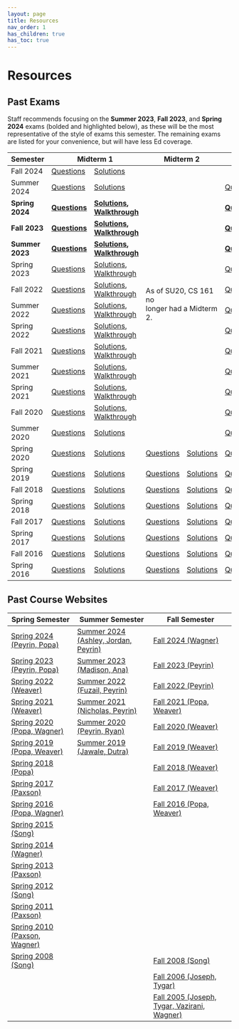 ```yaml
---
layout: page
title: Resources
nav_order: 1
has_children: true
has_toc: true
---
```


# Resources

## Past Exams

Staff recommends focusing on the <strong>Summer 2023</strong>, <strong>Fall 2023</strong>, and <strong>Spring 2024</strong> exams (bolded and highlighted below), as these will be the most representative of the style of exams this semester. The remaining exams are listed for your convenience, but will have less Ed coverage.

<table>
<thead>
  <tr>
    <th>Semester</th>
    <th colspan="2">Midterm 1<br></th>
    <th colspan="2">Midterm 2</th>
    <th colspan="2">Final</th>
  </tr>
</thead>
<tbody>
  <tr>
      <td>Fall 2024</td>
      <td><a href="https://assets.cs161.org/exams/fa24/fa24mt.pdf" aria-label="Questions for Fall 2024 Midterm">Questions</a></td>
      <td><a href="https://assets.cs161.org/exams/fa24/fa24mtsolutions.pdf" aria-label="Solutions for Fall 2024 Midterm">Solutions</a></td>
      <td colspan="2" rowspan="14">As of SU20, CS 161 no<br>longer had a Midterm 2.</td>
      <td></td>
      <td></td>
  </tr>
  <tr>
      <td>Summer 2024</td>
      <td><a href="https://assets.cs161.org/exams/su24/su24mt.pdf" aria-label="Questions for Summer 2024 Midterm">Questions</a></td>
      <td><a href="https://assets.cs161.org/exams/su24/su24mtsolutions.pdf" aria-label="Solutions for Summer 2024 Midterm">Solutions</a></td>
      <td><a href="https://assets.cs161.org/exams/su24/su24final.pdf" aria-label="Questions for Summer 2024 Final">Questions</a></td>
      <td><a href="https://assets.cs161.org/exams/su24/su24finalsolutions.pdf" aria-label="Solutions for Summer 2024 Final">Solutions</a>, <a href="https://www.youtube.com/playlist?list=PLfBkt1-_BHX-wDKpXNk8xQYVAt6zYwm-x" aria-label="Walkthrough for Summer 2024 Final">Walkthrough</a></td>
  </tr>
  <tr class="cell-highlight">
      <td><strong>Spring 2024</strong></td>
      <td><strong><a href="https://assets.cs161.org/exams/sp24/sp24mt.pdf" aria-label="Questions for Spring 2024 Midterm">Questions</a></strong></td>
      <td><strong><a href="https://assets.cs161.org/exams/sp24/sp24mtsolutions.pdf" aria-label="Solutions for Spring 2024 Midterm">Solutions</a>, <a href="https://www.youtube.com/playlist?list=PLfBkt1-_BHX9mqS8ZOf9CqHdnOZ3AuAQY" aria-label="Walkthrough for Spring 2024 Midterm">Walkthrough</a></strong></td>
      <td><strong><a href="https://assets.cs161.org/exams/sp24/sp24final.pdf" aria-label="Questions for Spring 2024 Final">Questions</a></strong></td>
      <td><strong><a href="https://assets.cs161.org/exams/sp24/sp24finalsolutions.pdf" aria-label="Solutions for Spring 2024 Final">Solutions</a>, <a href="https://www.youtube.com/playlist?list=PLfBkt1-_BHX8EvBsNR_ffQJ_y0FZSCkrK" aria-label="Walkthrough for Spring 2024 Final">Walkthrough</a></strong></td>
  </tr>
  <tr class="cell-highlight">
    <td><strong>Fall 2023</strong></td>
    <td><strong><a href="https://assets.cs161.org/exams/fa23/fa23mt.pdf" aria-label="Questions for Fall 2023 Midterm">Questions</a></strong></td>
    <td><strong><a href="https://assets.cs161.org/exams/fa23/fa23mtsolutions.pdf"  aria-label="Solutions for Fall 2023 Midterm">Solutions</a>, <a href="https://www.youtube.com/playlist?list=PLfBkt1-_BHX9IJv5ccJ8zd7W4QnSUu8i5"  aria-label="Walkthrough for Fall 2023 Midterm">Walkthrough</a></strong></td>
    <td><strong><a href="https://assets.cs161.org/exams/fa23/fa23final.pdf"  aria-label="Questions for Fall 2023 Final">Questions</a></strong></td>
    <td><strong><a href="https://assets.cs161.org/exams/fa23/fa23finalsolutions.pdf"  aria-label="Solutions for Fall 2023 Final">Solutions</a>, <a href="https://www.youtube.com/playlist?list=PLfBkt1-_BHX-EUO8yEtNlfowaEtXdt6Zx"  aria-label="Walkthrough for Fall 2023 Final">Walkthrough</a></strong></td>
 </tr>
  <tr class="cell-highlight">
    <td><strong>Summer 2023</strong></td>
    <td><strong><a href="https://assets.cs161.org/exams/su23/su23mt.pdf"  aria-label="Questions for Summer 2023 Midterm">Questions</a></strong></td>
    <td><strong><a href="https://assets.cs161.org/exams/su23/su23mtsolutions.pdf" aria-label="Solutions for Summer 2023 Midterm">Solutions</a>, <a href="https://www.youtube.com/playlist?list=PLfBkt1-_BHX_KmgS1VIwwHOqU4-8IzggZ" aria-label="Walkthrough for Summer 2023 Midterm">Walkthrough</a></strong></td>
    <td><strong><a href="https://assets.cs161.org/exams/su23/su23final.pdf" aria-label="Questions for Summer 2023 Final">Questions</a></strong></td>
    <td><strong><a href="https://assets.cs161.org/exams/su23/su23finalsolutions.pdf" aria-label="Solutions for Summer 2023 Final">Solutions</a>, <a href="https://www.youtube.com/playlist?list=PLfBkt1-_BHX_31EKt0wOdcw3o-C_IL1HD" aria-label="Walkthrough for Summer 2023 Final">Walkthrough</a></strong></td>
 </tr>
  <tr>
    <td>Spring 2023</td>
    <td><a href="https://assets.cs161.org/exams/sp23/sp23mt.pdf" aria-label="Questions for Spring 2023 Midterm">Questions</a></td>
    <td><a href="https://assets.cs161.org/exams/sp23/sp23mtsolutions.pdf" aria-label="Solutions for Spring 2023 Midterm">Solutions</a>, <a href="https://www.youtube.com/playlist?list=PLfBkt1-_BHX9Gw66I_qqG_xO_ZramggPo" aria-label="Walkthrough for Spring 2023 Midterm">Walkthrough</a></td>
    <td><a href="https://assets.cs161.org/exams/sp23/sp23final.pdf" aria-label="Questions for Spring 2023 Final">Questions</a></td>
    <td><a href="https://assets.cs161.org/exams/sp23/sp23finalsolutions.pdf" aria-label="Solutions for Spring 2023 Final">Solutions</a>, <a href="https://www.youtube.com/playlist?list=PLfBkt1-_BHX94huVwO2ggb4MZxEml9bft" aria-label="Walkthrough for Spring 2023 Final">Walkthrough</a></td>
 </tr>
  <tr>
    <td>Fall 2022</td>
    <td><a href="https://assets.cs161.org/exams/fa22/fa22mt1.pdf" aria-label="Questions for Fall 2022 Midterm">Questions</a></td>
    <td><a href="https://assets.cs161.org/exams/fa22/fa22mt1solutions.pdf" aria-label="Solutions for Fall 2022 Midterm">Solutions</a>, <a href="https://www.youtube.com/playlist?list=PLfBkt1-_BHX9hwHLqxFUK1H5zibhXBVrq" aria-label="Walkthrough for Fall 2022 Midterm">Walkthrough</a></td>
    <td><a href="https://assets.cs161.org/exams/fa22/fa22final.pdf" aria-label="Questions for Fall 2022 Final">Questions</a></td>
    <td><a href="https://assets.cs161.org/exams/fa22/fa22finalsolutions.pdf" aria-label="Solutions for Fall 2022 Final">Solutions</a>, <a href="https://www.youtube.com/playlist?list=PLfBkt1-_BHX9ztHF4lmk4MsHuRXZSh3fB" aria-label="Walkthrough for Fall 2022 Final">Walkthrough</a></td>
 </tr>
  <tr>
    <td>Summer 2022</td>
    <td><a href="https://assets.cs161.org/exams/su22/su22mt.pdf" aria-label="Questions for Summer 2022 Midterm">Questions</a></td>
    <td><a href="https://assets.cs161.org/exams/su22/su22mtsolutions.pdf" aria-label="Solutions for Summer 2022 Midterm">Solutions</a>, <a href="https://www.youtube.com/playlist?list=PLfBkt1-_BHX_dHucfNmbCT-6gIfT5QImC" aria-label="Walkthrough for Summer 2022 Midterm">Walkthrough</a></td>
    <td><a href="https://assets.cs161.org/exams/su22/su22final.pdf" aria-label="Questions for Summer 2022 Final">Questions</a></td>
    <td><a href="https://assets.cs161.org/exams/su22/su22finalsolutions.pdf" aria-label="Solutions for Summer 2022 Final">Solutions</a>, <a href="https://www.youtube.com/playlist?list=PLfBkt1-_BHX9xVkX-fqGJRK0vWrPGuM7O" aria-label="Walkthrough for Summer 2022 Final">Walkthrough</a></td>
  </tr>
  <tr>
    <td>Spring 2022</td>
    <td><a href="https://assets.cs161.org/exams/sp22/sp22mt.pdf" aria-label="Questions for Spring 2022 Midterm">Questions</a></td>
    <td><a href="https://assets.cs161.org/exams/sp22/sp22mtsolutions.pdf" aria-label="Solutions for Spring 2022 Midterm">Solutions</a>, <a href="https://www.youtube.com/playlist?list=PLfBkt1-_BHX_Oq5peoWRbYaW3II8VrA04"  aria-label="Walkthrough for Spring 2022 Midterm">Walkthrough</a></td>
    <td><a href="https://assets.cs161.org/exams/sp22/sp22final.pdf" aria-label="Questions for Spring 2022 Final">Questions</a></td>
    <td><a href="https://assets.cs161.org/exams/sp22/sp22finalsolutions.pdf" aria-label="Solutions for Spring 2022 Final">Solutions</a>, <a href="https://www.youtube.com/playlist?list=PLfBkt1-_BHX-sGW2eMT5EloDyFqBqCMvr" aria-label="Walkthrough for Spring 2022 Final">Walkthrough</a></td>
  </tr>
  <tr>
    <td>Fall 2021</td>
    <td><a href="https://assets.cs161.org/exams/fa21/fa21mt1.pdf" aria-label="Questions for Fall 2021 Midterm">Questions</a></td>
    <td><a href="https://assets.cs161.org/exams/fa21/fa21mt1solutions.pdf" aria-label="Solutions for Fall 2021 Midterm">Solutions</a>, <a href="https://www.youtube.com/playlist?list=PLfBkt1-_BHX_VAIdpm3QyXxZl1EGMCaZG" aria-label="Walkthrough for Fall 2021 Midterm">Walkthrough</a></td>
    <td><a href="https://assets.cs161.org/exams/fa21/fa21final.pdf" aria-label="Questions for Fall 2021 Final">Questions</a></td>
    <td><a href="https://assets.cs161.org/exams/fa21/fa21finalsolutions.pdf" aria-label="Solutions for Fall 2021 Final">Solutions</a>, <a href="https://www.youtube.com/playlist?list=PLfBkt1-_BHX9u2PKT1WPnnhmh7U3pxaXM" aria-label="Walkthrough for Fall 2021 Final">Walkthrough</a></td>
  </tr>
  <tr>
    <td>Summer 2021</td>
    <td><a href="https://assets.cs161.org/exams/su21/su21mt.pdf" aria-label="Questions for Summer 2021 Midterm">Questions</a></td>
    <td><a href="https://assets.cs161.org/exams/su21/su21mtsolutions.pdf" aria-label="Solutions for Summer 2021 Midterm">Solutions</a>, <a href="https://www.youtube.com/playlist?list=PLfBkt1-_BHX9hKIPRcAmUkB2HoYPCKdt_" aria-label="Walkthrough for Summer 2021 Midterm">Walkthrough</a></td>
    <td><a href="https://assets.cs161.org/exams/su21/su21final.pdf" aria-label="Questions for Summer 2021 Final">Questions</a></td>
    <td><a href="https://assets.cs161.org/exams/su21/su21finalsolutions.pdf" aria-label="Solutions for Summer 2021 Final">Solutions</a>, <a href="https://www.youtube.com/playlist?list=PLfBkt1-_BHX9MDPhgD7EjjFVvKxglCYPW" aria-label="Walkthrough for Summer 2021 Final">Walkthrough</a></td>
  </tr>
  <tr>
    <td>Spring 2021</td>
    <td><a href="https://assets.cs161.org/exams/sp21/sp21mt.pdf" aria-label="Questions for Spring 2021 Midterm">Questions</a></td>
    <td><a href="https://assets.cs161.org/exams/sp21/sp21mtsolutions.pdf" aria-label="Solutions for Spring 2021 Midterm">Solutions</a>, <a href="https://www.youtube.com/playlist?list=PLfBkt1-_BHX_IieElIGy1c8TmJ5uMebT8" aria-label="Walkthrough for Spring 2021 Midterm">Walkthrough</a></td>
    <td><a href="https://assets.cs161.org/exams/sp21/sp21final.pdf" aria-label="Questions for Spring 2021 Final">Questions</a></td>
    <td><a href="https://assets.cs161.org/exams/sp21/sp21finalsolutions.pdf" aria-label="Solutions for Spring 2021 Final">Solutions</a>, <a href="https://www.youtube.com/playlist?list=PLfBkt1-_BHX_ndlnYNe-zZVTun-w7NxPk" aria-label="Walkthrough for Spring 2021 Final">Walkthrough</a></td>
  </tr>
  <tr>
    <td>Fall 2020</td>
    <td><a href="https://assets.cs161.org/exams/fa20/fa20mt.pdf" aria-label="Questions for Fall 2020 Midterm">Questions</a></td>
    <td><a href="https://assets.cs161.org/exams/fa20/fa20mtsolutions.pdf" aria-label="Solutions for Fall 2020 Midterm">Solutions</a>, <a href="https://www.youtube.com/playlist?list=PLfBkt1-_BHX81flFLC3Y6D_dfiL8EjhSa" aria-label="Walkthrough for Fall 2020 Midterm">Walkthrough</a></td>
    <td><a href="https://assets.cs161.org/exams/fa20/fa20final.pdf" aria-label="Questions for Fall 2020 Final">Questions</a></td>
    <td><a href="https://assets.cs161.org/exams/fa20/fa20finalsolutions.pdf" aria-label="Solutions for Fall 2020 Final">Solutions</a></td>
  </tr>
  <tr>
    <td>Summer 2020</td>
    <td><a href="https://assets.cs161.org/exams/su20/su20mt.pdf" aria-label="Questions for Summer 2020 Midterm">Questions</a></td>
    <td><a href="https://assets.cs161.org/exams/su20/su20mtsolutions.pdf" aria-label="Solutions for Summer 2020 Midterm">Solutions</a></td>
    <td><a href="https://assets.cs161.org/exams/su20/su20final.pdf" aria-label="Questions for Summer 2020 Final">Questions</a></td>
    <td><a href="https://assets.cs161.org/exams/su20/su20finalsolutions.pdf" aria-label="Solutions for Summer 2020 Final">Solutions</a></td>
  </tr>
  <tr>
    <td>Spring 2020</td>
    <td><a href="https://assets.cs161.org/exams/sp20/sp20mt1.pdf" aria-label="Questions for Spring 2020 Midterm 1">Questions</a></td>
    <td><a href="https://assets.cs161.org/exams/sp20/sp20mt1solutions.pdf" aria-label="Solutions for Spring 2020 Midterm 1">Solutions</a></td>
    <td><a href="https://assets.cs161.org/exams/sp20/sp20mt2.pdf" aria-label="Questions for Spring 2020 Midterm 2">Questions</a></td>
    <td><a href="https://assets.cs161.org/exams/sp20/sp20mt2solutions.pdf" aria-label="Solutions for Spring 2020 Midterm 2">Solutions</a></td>
    <td><a href="https://assets.cs161.org/exams/sp20/sp20final.pdf" aria-label="Questions for Spring 2020 Final">Questions</a></td>
    <td><a href="https://assets.cs161.org/exams/sp20/sp20finalsolutions.pdf" aria-label="Solutions for Spring 2020 Final">Solutions</a></td>
  </tr>
  <tr>
    <td>Spring 2019</td>
    <td><a href="https://assets.cs161.org/exams/sp19/sp19mt1.pdf" aria-label="Questions for Spring 2019 Midterm 1">Questions</a></td>
    <td><a href="https://assets.cs161.org/exams/sp19/sp19mt1solutions.pdf" aria-label="Solutions for Spring 2019 Midterm 1">Solutions</a></td>
    <td><a href="https://assets.cs161.org/exams/sp19/sp19mt2.pdf" aria-label="Questions for Spring 2019 Midterm 2">Questions</a></td>
    <td><a href="https://assets.cs161.org/exams/sp19/sp19mt2solutions.pdf" aria-label="Solutions for Spring 2019 Midterm 2">Solutions</a></td>
    <td><a href="https://assets.cs161.org/exams/sp19/sp19final.pdf" aria-label="Questions for Spring 2019 Final">Questions</a></td>
    <td><a href="https://assets.cs161.org/exams/sp19/sp19finalsolutions.pdf" aria-label="Solutions for Spring 2019 Final">Solutions</a></td>
  </tr>
  <tr>
    <td>Fall 2018</td>
    <td><a href="https://assets.cs161.org/exams/fa18/fa18mt1.pdf" aria-label="Questions for Fall 2018 Midterm 1">Questions</a></td>
    <td><a href="https://assets.cs161.org/exams/fa18/fa18mt1solutions.pdf" aria-label="Solutions for Fall 2018 Midterm 1">Solutions</a></td>
    <td><a href="https://assets.cs161.org/exams/fa18/fa18mt2.pdf" aria-label="Questions for Fall 2018 Midterm 2">Questions</a></td>
    <td><a href="https://assets.cs161.org/exams/fa18/fa18mt2solutions.pdf" aria-label="Solutions for Fall 2018 Midterm 2">Solutions</a></td>
    <td><a href="https://assets.cs161.org/exams/fa18/fa18final.pdf" aria-label="Questions for Fall 2018 Final">Questions</a></td>
    <td><a href="https://assets.cs161.org/exams/fa18/fa18finalsolutions.pdf" aria-label="Solutions for Fall 2018 Final">Solutions</a></td>
  </tr>
  <tr>
    <td>Spring 2018</td>
    <td><a href="https://assets.cs161.org/exams/sp18/sp18mt1.pdf" aria-label="Questions for Spring 2018 Midterm 1">Questions</a></td>
    <td><a href="https://assets.cs161.org/exams/sp18/sp18mt1solutions.pdf" aria-label="Solutions for Spring 2018 Midterm 1">Solutions</a></td>
    <td><a href="https://assets.cs161.org/exams/sp18/sp18mt2.pdf" aria-label="Questions for Spring 2018 Midterm 2">Questions</a></td>
    <td><a href="https://assets.cs161.org/exams/sp18/sp18mt2solutions.pdf" aria-label="Solutions for Spring 2018 Midterm 2">Solutions</a></td>
    <td><a href="https://assets.cs161.org/exams/sp18/sp18final.pdf" aria-label="Questions for Spring 2018 Final">Questions</a></td>
    <td><a href="https://assets.cs161.org/exams/sp18/sp18finalsolutions.pdf" aria-label="Solutions for Spring 2018 Final">Solutions</a></td>
  </tr>
  <tr>
    <td>Fall 2017</td>
    <td><a href="https://assets.cs161.org/exams/fa17/fa17mt1.pdf" aria-label="Questions for Fall 2017 Midterm 1">Questions</a></td>
    <td><a href="https://assets.cs161.org/exams/fa17/fa17mt1solutions.pdf" aria-label="Solutions for Fall 2017 Midterm 1">Solutions</a></td>
    <td><a href="https://assets.cs161.org/exams/fa17/fa17mt2.pdf" aria-label="Questions for Fall 2017 Midterm 2">Questions</a></td>
    <td><a href="https://assets.cs161.org/exams/fa17/fa17mt2solutions.pdf" aria-label="Solutions for Fall 2017 Midterm 2">Solutions</a></td>
    <td><a href="https://assets.cs161.org/exams/fa17/fa17final.pdf" aria-label="Questions for Fall 2017 Final">Questions</a></td>
    <td><a href="https://assets.cs161.org/exams/fa17/fa17finalsolutions.pdf" aria-label="Solutions for Fall 2017 Final">Solutions</a></td>
  </tr>
  <tr>
    <td>Spring 2017</td>
    <td><a href="https://assets.cs161.org/exams/sp17/sp17mt1.pdf" aria-label="Questions for Spring 2017 Midterm 1">Questions</a></td>
    <td><a href="https://assets.cs161.org/exams/sp17/sp17mt1solutions.pdf" aria-label="Solutions for Spring 2017 Midterm 1">Solutions</a></td>
    <td><a href="https://assets.cs161.org/exams/sp17/sp17mt2.pdf" aria-label="Questions for Spring 2017 Midterm 2">Questions</a></td>
    <td><a href="https://assets.cs161.org/exams/sp17/sp17mt2solutions.pdf" aria-label="Solutions for Spring 2017 Midterm 2">Solutions</a></td>
    <td><a href="https://assets.cs161.org/exams/sp17/sp17final.pdf" aria-label="Questions for Spring 2017 Final">Questions</a></td>
    <td><a href="https://assets.cs161.org/exams/sp17/sp17finalsolutions.pdf" aria-label="Solutions for Spring 2017 Final">Solutions</a></td>
  </tr>
  <tr>
    <td>Fall 2016</td>
    <td><a href="https://assets.cs161.org/exams/fa16/fa16mt1.pdf" aria-label="Questions for Fall 2016 Midterm 1">Questions</a></td>
    <td><a href="https://assets.cs161.org/exams/fa16/fa16mt1solutions.pdf" aria-label="Solutions for Fall 2016 Midterm 1">Solutions</a></td>
    <td><a href="https://assets.cs161.org/exams/fa16/fa16mt2.pdf" aria-label="Questions for Fall 2016 Midterm 2">Questions</a></td>
    <td><a href="https://assets.cs161.org/exams/fa16/fa16mt2solutions.pdf" aria-label="Solutions for Fall 2016 Midterm 2">Solutions</a></td>
    <td><a href="https://assets.cs161.org/exams/fa16/fa16final.pdf" aria-label="Questions for Fall 2016 Final">Questions</a></td>
    <td><a href="https://assets.cs161.org/exams/fa16/fa16finalsolutions.pdf" aria-label="Solutions for Fall 2016 Final">Solutions</a></td>
  </tr>
  <tr>
    <td>Spring 2016</td>
    <td><a href="https://assets.cs161.org/exams/sp16/sp16mt1.pdf" aria-label="Questions for Spring 2016 Midterm 1">Questions</a></td>
    <td><a href="https://assets.cs161.org/exams/sp16/sp16mt1solutions.pdf" aria-label="Solutions for Spring 2016 Midterm 1">Solutions</a></td>
    <td><a href="https://assets.cs161.org/exams/sp16/sp16mt2.pdf" aria-label="Questions for Spring 2016 Midterm 2">Questions</a></td>
    <td><a href="https://assets.cs161.org/exams/sp16/sp16mt2solutions.pdf" aria-label="Solutions for Spring 2016 Midterm 2">Solutions</a></td>
    <td><a href="https://assets.cs161.org/exams/sp16/sp16final.pdf" aria-label="Questions for Spring 2016 Final">Questions</a></td>
    <td><a href="https://assets.cs161.org/exams/sp16/sp16finalsolutions.pdf" aria-label="Solutions for Spring 2016 Final">Solutions</a></td>
  </tr>
</tbody>
</table>

## Past Course Websites

<table>
<thead>
  <tr>
    <th>Spring Semester</th>
    <th>Summer Semester</th>
    <th>Fall Semester</th>
  </tr>
</thead>
<tbody>
  <tr>
    <td><a href="https://sp24.cs161.org/">Spring 2024 (Peyrin, Popa)</a></td>
    <td><a href="https://su24.cs161.org/">Summer 2024 (Ashley, Jordan, Peyrin)</a></td>
    <td><a href="https://fa24.cs161.org/">Fall 2024 (Wagner)</a></td>
  </tr>
  <tr>
    <td><a href="https://sp23.cs161.org/">Spring 2023 (Peyrin, Popa)</a></td>
    <td><a href="https://su23.cs161.org/">Summer 2023 (Madison, Ana)</a></td>
    <td><a href="https://fa23.cs161.org/">Fall 2023 (Peyrin)</a></td>
  </tr>
  <tr>
    <td><a href="https://sp22.cs161.org/">Spring 2022 (Weaver)</a></td>
    <td><a href="https://su22.cs161.org/">Summer 2022 (Fuzail, Peyrin)</a></td>
    <td><a href="https://fa22.cs161.org/">Fall 2022 (Peyrin)</a></td>
  </tr>
  <tr>
    <td><a href="https://sp21.cs161.org/">Spring 2021 (Weaver)</a></td>
    <td><a href="https://su21.cs161.org/">Summer 2021 (Nicholas, Peyrin)</a></td>
    <td><a href="https://fa21.cs161.org/">Fall 2021 (Popa, Weaver)</a></td>
  </tr>
  <tr>
    <td><a href="https://sp20.cs161.org/">Spring 2020 (Popa, Wagner)</a></td>
    <td><a href="https://su20.cs161.org/">Summer 2020 (Peyrin, Ryan)</a></td>
    <td><a href="https://fa20.cs161.org/">Fall 2020 (Weaver)</a></td>
  </tr>
  <tr>
    <td><a href="https://inst.eecs.berkeley.edu/~cs161/sp19/">Spring 2019 (Popa, Weaver)</a></td>
    <td><a href="https://inst.eecs.berkeley.edu/~cs161/su19/">Summer 2019 (Jawale, Dutra)</a></td>
    <td><a href="https://fa19.cs161.org/">Fall 2019 (Weaver)</a></td>
  </tr>
  <tr>
    <td><a href="https://inst.eecs.berkeley.edu/~cs161/sp18/">Spring 2018 (Popa)</a></td>
    <td></td>
    <td><a href="https://inst.eecs.berkeley.edu/~cs161/fa18/">Fall 2018 (Weaver)</a></td>
  </tr>
  <tr>
    <td><a href="https://www.icir.org/vern/cs161-sp17/">Spring 2017 (Paxson)</a></td>
    <td></td>
    <td><a href="https://inst.eecs.berkeley.edu/~cs161/fa17/">Fall 2017 (Weaver)</a></td>
  </tr>
  <tr>
    <td><a href="https://inst.eecs.berkeley.edu/~cs161/sp16/">Spring 2016 (Popa, Wagner)</a></td>
    <td></td>
    <td><a href="https://inst.eecs.berkeley.edu/~cs161/fa16/">Fall 2016 (Popa, Weaver)</a></td>
  </tr>
  <tr>
    <td><a href="https://inst.eecs.berkeley.edu/~cs161/sp15/">Spring 2015 (Song)</a></td>
    <td></td>
    <td></td>
  </tr>
  <tr>
    <td><a href="https://inst.eecs.berkeley.edu/~cs161/sp14/">Spring 2014 (Wagner)</a></td>
    <td></td>
    <td></td>
  </tr>
  <tr>
    <td><a href="http://www.icir.org/vern/cs161-sp13/">Spring 2013 (Paxson)</a></td>
    <td></td>
    <td></td>
  </tr>
  <tr>
    <td><a href="https://people.eecs.berkeley.edu/~dawnsong/teaching/s12-cs161/">Spring 2012 (Song)</a></td>
    <td></td>
    <td></td>
  </tr>
  <tr>
    <td><a href="https://inst.eecs.berkeley.edu/~cs161/sp11/">Spring 2011 (Paxson)</a></td>
    <td></td>
    <td></td>
  </tr>
  <tr>
    <td><a href="https://inst.eecs.berkeley.edu/~cs161/sp10/">Spring 2010 (Paxson, Wagner)</a></td>
    <td></td>
    <td></td>
  </tr>
  <tr>
    <td><a href="https://inst.eecs.berkeley.edu/~cs161/sp08/">Spring 2008 (Song)</a></td>
    <td></td>
    <td><a href="https://inst.eecs.berkeley.edu/~cs161/fa08/">Fall 2008 (Song)</a></td>
  </tr>
  <tr>
    <td></td>
    <td></td>
    <td><a href="https://inst.eecs.berkeley.edu/~cs161/fa06/">Fall 2006 (Joseph, Tygar)</a></td>
  </tr>
  <tr>
    <td></td>
    <td></td>
    <td><a href="https://inst.eecs.berkeley.edu/~cs161/fa05/">Fall 2005 (Joseph, Tygar, Vazirani, Wagner)</a></td>
  </tr>
</tbody>
</table>
